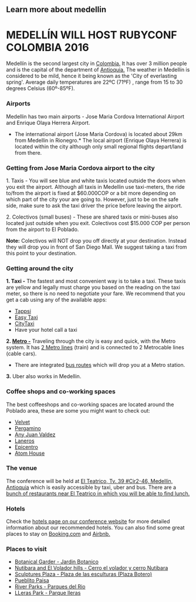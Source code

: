 ## Learn more about medellin

# MEDELLÍN WILL HOST RUBYCONF COLOMBIA 2016

Medellín is the second largest city in [Colombia.](http://wikitravel.org/en/Colombia) It has over 3 million people and is the capital of the department of [Antioquia.](http://wikitravel.org/en/Antioquia) The weather in Medellín is considered to be mild, hence it being known as the 'City of everlasting spring'. Average daily temperatures are 22ºC (71ºF) , range from 15 to 30 degrees Celsius (60º-85ºF).

### Airports

Medellin has two main airports - Jose Maria Cordova International Airport and Enrique Olaya Herrera Airport.

*   The international airport (Jose Maria Cordova) is located about 29km from Medellin in Rionegro.*   The local airport (Enrique Olaya Herrera) is located within the city although only small regional flights depart/land from there.

### Getting from Jose Maria Cordova airport to the city

1\. Taxis - You will see blue and white taxis located outside the doors when you exit the airport. Although all taxis in Medellin use taxi-meters, the ride to/from the airport is fixed at $60.000COP or a bit more depending on which part of the city your are going to. However, just to be on the safe side, make sure to ask the taxi driver the price before leaving the airport.

2\. Colectivos (small buses) - These are shared taxis or mini-buses also located just outside when you exit. Colectivos cost $15.000 COP per person from the airport to El Poblado.

**Note:** Colectivos will NOT drop you off directly at your destination. Instead they will drop you in front of San Diego Mall. We suggest taking a taxi from this point to your destination.

### Getting around the city

**1\. Taxi -** The fastest and most convenient way is to take a taxi. These taxis are yellow and legally must charge you based on the reading on the taxi meter, so there is no need to negotiate your fare. We recommend that you get a cab using any of the available apps:

*   [Tappsi](https://tappsi.co/)
*   [Easy Taxi](http://www.easytaxi.com/co/)
*   [CityTaxi](http://es.citytaxiapp.com/)
*   Have your hotel call a taxi

**2\. [Metro -](https://www.metrodemedellin.gov.co/)** Traveling through the city is easy and quick, with the Metro system. It has [2 Metro lines](https://www.metrodemedellin.gov.co/Portals/4/Images/Viajeconnosotros/mapa-esquematico_grande.jpg) (train) and is connected to 2 Metrocable lines (cable cars).

*   There are integrated [bus routes](https://www.metrodemedellin.gov.co/Portals/4/mapLines/) which will drop you at a Metro station.

**3.** Uber also works in Medellin.

### Coffee shops and co-working spaces

The best coffeeshops and co-working spaces are located around the Poblado area, these are some you might want to check out:

*   [Velvet](http://cafevelvet.co/)
*   [Pergamino](https://www.pergamino.co/)
*   [Any Juan Valdez](http://juanvaldezcafe.com/es/store-locator?country=co)
*   [Laneros](http://coworking.laneros.com/)
*   [Epicentro](http://www.epicentro.com.co/)
*   [Atom House](http://atomhouse.com/en/atomhouse-medellin/)

### The venue

The conference will be held at [El Teatrico, Tv. 39 #Cir2-46, Medellín, Antioquia](https://www.google.com.co/maps/place/El+Teatrico/@6.2428311,-75.5952202,17z/data=!3m1!4b1!4m5!3m4!1s0x8e4429a3c287332b:0x1cd1e5f32b634b7b!8m2!3d6.2428311!4d-75.5930315?hl=en) which is easily accessible by taxi, uber and bus.
There are a [bunch of restaurants near El Teatrico in which you will be able to find lunch.](https://foursquare.com/explore?mode=url&near=Bolivariana%2C%20Medell%C3%ADn%2C%20Antioquia&nearGeoId=10013269&q=Food)

### Hotels

Check the [hotels page on our conference website](http://www.rubyconf.co/hotels.html) for more detailed information about our recommended hotels. You can also find some great places to stay on [Booking.com](https://www.booking.com/searchresults.html?aid=397642&dcid=4&label=gog235jc-index-XX-XX-XX-unspec-co-com-L%3Axu-O%3AosSx-B%3Achrome-N%3AXX-S%3Abo-U%3Ac-H%3As&sid=418efdddb0aca639a33438f1e5474f30&sb=1&src=searchresults&src_elem=sb&error_url=https%3A%2F%2Fwww.booking.com%2Fsearchresults.html%3Faid%3D397642%3Blabel%3Dgog235jc-index-XX-XX-XX-unspec-co-com-L%253Axu-O%253AosSx-B%253Achrome-N%253AXX-S%253Abo-U%253Ac-H%253As%3Bsid%3D418efdddb0aca639a33438f1e5474f30%3Bdcid%3D4%3Bcheckin_monthday%3D2%3Bcheckin_year_month%3D2016-9%3Bcheckout_monthday%3D4%3Bcheckout_year_month%3D2016-9%3Bcity%3D-592318%3Bclass_interval%3D1%3Bdtdisc%3D0%3Bgroup_adults%3D1%3Bgroup_children%3D0%3Bhlrd%3D0%3Bhyb_red%3D0%3Binac%3D0%3Blabel_click%3Dundef%3Bnha_red%3D0%3Bno_rooms%3D1%3Boffset%3D0%3Bpostcard%3D0%3Bredirected_from_city%3D0%3Bredirected_from_landmark%3D0%3Bredirected_from_region%3D0%3Breview_score_group%3Dempty%3Broom1%3DA%3Bsb_price_type%3Dtotal%3Bsb_travel_purpose%3Dleisure%3Bscore_min%3D0%3Bsrc%3Dsearchresults%3Bsrc_elem%3Dsb%3Bss%3DMedell%25C3%25ADn%3Bss_all%3D0%3Bssb%3Dempty%3Bsshis%3D0%3Bssne%3DMedell%25C3%25ADn%3Bssne_untouched%3DMedell%25C3%25ADn%3Btrack_sas%3D1%26%3B&ss=Laureles%2C+Medell%C3%ADn%2C+Antioquia%2C+Colombia&ssne=Medell%C3%ADn&ssne_untouched=Medell%C3%ADn&city=-592318&sb_travel_purpose=leisure&checkin_monthday=2&checkin_year_month=2016-9&checkout_monthday=4&checkout_year_month=2016-9&room1=A&no_rooms=1&group_adults=1&group_children=0&ss_raw=Medell%C3%ADn%2C+la&ac_position=0&ac_langcode=en&dest_id=4138&dest_type=district&ac_pageview_id=7c43a4aaf3cf00c7&ac_suggestion_list_length=5&ac_suggestion_theme_list_length=0&track_sas=1) and [Airbnb.](https://www.airbnb.com/s/Medellin--Antioquia--Colombia?guests=&checkin=09%2F02%2F2016&checkout=09%2F04%2F2016&ss_id=b0jkrdc6&source=bb&s_tag=BhSPztcr)

### Places to visit

*   [Botanical Garder - Jardin Botanico](http://www.medellin.travel/en/botanical-garden)
*   [Nutibara and El Volador hills - Cerro el volador y cerro Nutibara](http://www.medellin.travel/en/nutibara-and-el-volador-hills)
*   [Sculptures Plaza - Plaza de las esculturas (Plaza Botero)](http://www.medellin.travel/en/sculptures-plaza)
*   [Pueblito Paisa](http://www.medellin.travel/en/pueblito-paisa)
*   [River Parks - Parques del Rio](http://www.medellin.travel/en/river-parks)
*   [LLeras Park - Parque lleras](http://www.medellin.travel/es/parque-lleras)
